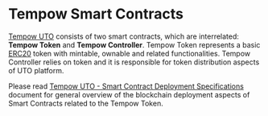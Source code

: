 # Tempow Smart Contracts

[Tempow UTO](https://tempow.io) consists of two smart contracts, which are interrelated: **Tempow Token** and **Tempow Controller**. Tempow Token represents a basic [ERC20](https://en.wikipedia.org/wiki/ERC20) token with mintable, ownable and related functionalities. Tempow Controller relies on token and it is responsible for token distribution aspects of UTO platform.

Please read [Tempow UTO - Smart Contract Deployment Specifications](https://github.com/tempowofficial/tempow/blob/master/Tempow%20UTO%20-%20Smart%20Contract%20Deployment%20Specifications.pdf) document for general overview of the blockchain deployment aspects of Smart Contracts related to the Tempow Token.
